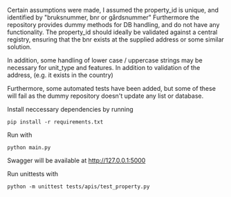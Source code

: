 Certain assumptions were made, I assumed the property_id is unique, and identified by "bruksnummer, bnr or gårdsnummer"
Furthermore the repository provides dummy methods for DB handling, and do not have any functionality.
The property_id should ideally be validated against a central registry, ensuring that the bnr exists at the supplied address or some similar solution.

In addition, some handling of lower case / uppercase strings may be necessary for unit_type and features. In addition to validation of the address, (e.g. it exists in the country)

Furthermore, some automated tests have been added, but some of these will fail as the dummy repository doesn't update any list or database.


Install neccessary dependencies by running
```
pip install -r requirements.txt
```

Run with 
```
python main.py
```

Swagger will be available at http://127.0.0.1:5000

Run unittests with 
```
python -m unittest tests/apis/test_property.py
```
